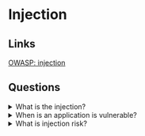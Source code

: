 # Injection

## Links
[OWASP: injection](https://owasp.org/www-project-top-ten/2017/A1_2017-Injection)

## Questions

<details>
  <summary>What is the injection?</summary>

  It is possible to inject data into almost all sources. Injection flaws occur when an attacker can send hostile data. Injection vulnerabilities are very prevalent, particularly in legacy code. SQL, LDAP, XPath or NoSQL queries, OS commands, XML parsers, SMTP headers, expression languages and ORM queries often are vulnerable to injection. The injection can result in data loss, corruption, disclosure to unauthorized parties, loss of accountability, or denial of access. Also, the injection can sometimes lead to a complete host takeover.

</details>

<details>
  <summary>When is an application is vulnerable?</summary>

  * when user-supplied data is not validated, filtered, or sanitized by the application;

  * when dynamic queries or non-parameterized calls without context-aware escaping are used directly in the interpreter;

  * when using hostile data within object-relational mapping (ORM) search parameters to extract additional, sensitive records;

  * when the SQL or command contains both structure and hostile data in dynamic queries, commands, or stored procedures (directly using).

</details>

<details>
  <summary>What is injection risk?</summary>

  The injection flaws, such as SQL, NoSQL, OS, and LDAP injection, occur when an application includes untrusted data as part of a command or query. So attackers can trick and run some commands without proper authorization. So, the application can lose, change data or disclose them to unauthorized parties. From time to time, it is possible to lose control of a host.

  The application is vulnerable to attack when:

  * User-supplied data is not validated, filtered, or sanitized by the application.
  The application uses dynamic queries or non-parameterized calls without context-aware escaping.

  * Hostile data are used within object-relational mapping (ORM) search parameters to extract additional, sensitive records.

  * Dangerous data are used or concatenated, such that the SQL or command contains both structure and hostile data in dynamic queries or stored procedures.

  Solving:

  * The preferred option is to use a safe API, which avoids using the interpreter entirely or provides a parameterized interface or migrate to use Object Relational Mapping Tools (ORMs).

  * Use positive or whitelist server-side input validation. It is not a complete defence as many applications require special characters, such as text areas or APIs for mobile applications.

  * For any residual dynamic queries, escape special characters.

  * Use LIMIT and other SQL controls within queries to prevent mass disclosure of records in case of SQL injection.

  Example:
  
  An application uses untrusted data in the construction of the following vulnerable SQL call:
  
  ```String query = "SELECT * FROM accounts WHERE custID='" + request.getParameter("id") + "'";```

  In both cases, the attacker modifies the id parameter value in their browser to send: ```' or '1'='1```. For example:

  ```http://example.com/app/accountView?id=' or '1'='1```

</details>
